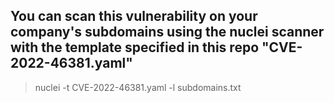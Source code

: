 ## You can scan this vulnerability on your company's subdomains using the nuclei scanner with the template specified in this repo "CVE-2022-46381.yaml"
> nuclei -t CVE-2022-46381.yaml -l subdomains.txt
